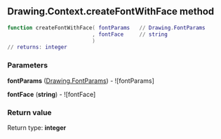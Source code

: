 ## Drawing.Context.createFontWithFace method


```lua
function createFontWithFace( fontParams   // Drawing.FontParams
                           , fontFace     // string
                           )
// returns: integer
```


### Parameters

**fontParams** ([Drawing.FontParams](../../Drawing/FontParams.md)) - ![fontParams]

**fontFace** (**string**) - ![fontFace]

### Return value

Return type: **integer**

